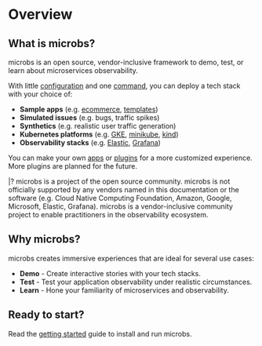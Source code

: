 # [](overview)Overview


## [](what-is-microbs)What is microbs?

microbs is an open source, vendor-inclusive framework to demo, test, or learn about microservices observability.

With little [configuration](/docs/usage/configuration) and one [command](/docs/usage/cli), you can deploy a tech stack with your choice of:

* **Sample apps** (e.g. [ecommerce](/docs/apps/ecommerce), [templates](/docs/apps/templates))
* **Simulated issues** (e.g. bugs, traffic spikes)
* **Synthetics** (e.g. realistic user traffic generation)
* **Kubernetes platforms** (e.g. [GKE](/docs/plugins/kubernetes/gke), [minikube](/docs/plugins/kubernetes/minikube), [kind](/docs/plugins/kubernetes/kind))
* **Observability stacks** (e.g. [Elastic](/docs/plugins/observability/elastic_cloud), [Grafana](/docs/plugins/observability/grafana_cloud))

You can make your own [apps](/docs/apps) or [plugins](/docs/plugins) for a more customized experience. More plugins are planned for the future.

|? microbs is a project of the open source community. microbs is not officially supported by any vendors named in this documentation or the software (e.g. Cloud Native Computing Foundation, Amazon, Google, Microsoft, Elastic, Grafana). microbs is a vendor-inclusive community project to enable practitioners in the observability ecosystem.


## [](why-microbs)Why microbs?

microbs creates immersive experiences that are ideal for several use cases:

* **Demo** - Create interactive stories with your tech stacks.
* **Test** - Test your application observability under realistic circumstances.
* **Learn** - Hone your familiarity of microservices and observability.

## [](ready-to-start)Ready to start?

Read the [getting started](/docs/overview/getting-started) guide to install and run microbs.

